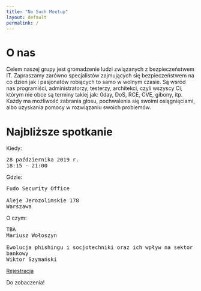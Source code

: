 ```yaml
---
title: "No Such Meetup"
layout: default
permalink: /
---
```

<h1>O nas</h1>
<p>Celem naszej grupy jest gromadzenie ludzi związanych z bezpieczeństwem IT. Zapraszamy zarówno specjalistów zajmujących się bezpieczeństwem na co dzień jak i pasjonatów robiących to samo w wolnym czasie. Są wsród nas programiści, administratorzy, testerzy, architekci, czyli wszyscy Ci, którym nie obce są terminy takiej jak: 0day, DoS, RCE, CVE, gibony, itp. Każdy ma możliwość zabrania głosu, pochwalenia się swoimi osiągnięciami, albo uzyskania pomocy w rozwiązaniu swoich problemów.</p>

<h1>Najbliższe spotkanie</h1>

Kiedy:
<pre>
28 października 2019 r.
18:15 - 21:00
</pre>
Gdzie:
<pre>
Fudo Security Office

Aleje Jerozolimskie 178
Warszawa
</pre>
O czym:
<pre style="white-space: pre-wrap;">
TBA
Mariusz Wołoszyn

Ewolucja phishingu i socjotechniki oraz ich wpływ na sektor bankowy
Wiktor Szymański
</pre>

<a href="/registration">Rejestracja</a>

Do zobaczenia!

